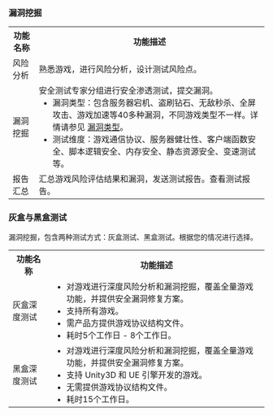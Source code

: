 ### 漏洞挖掘
<table>
<tr>
<th>功能名称</th>
<th>功能描述</th>
</tr>
<tr>
<td >风险分析</td>
<td>熟悉游戏，进行风险分析，设计测试风险点。</td>
</tr>
<tr>
<td>漏洞挖掘</td>
<td>安全测试专家分组进行安全渗透测试，提交漏洞。<ul style="margin:0;list-style-type:disc;"><li>漏洞类型：包含服务器宕机、盗刷钻石、无敌秒杀、全屏攻击、游戏加速等40多种漏洞，不同游戏类型不一样。详情请参见 <a href = "https://cloud.tencent.com/document/product/574/8810">漏洞类型</a>。</li><li>测试维度：游戏通信协议、服务器健壮性、客户端函数安全、脚本逻辑安全、内存安全、静态资源安全、变速测试等。</li></ul></td>
</tr>
<tr>
<td>报告汇总</td>
<td>汇总游戏风险评估结果和漏洞，发送测试报告。查看测试报告。</td>
</tr>
</table>


### 灰盒与黑盒测试
漏洞挖掘，包含两种测试方式：灰盒测试、黑盒测试。根据您的情况进行选择。
<table>
<tr>
<th>功能名称</th>
<th>功能描述</th>
</tr>
<tr>
<td>灰盒深度测试</td>
<td><ul style="margin:0;list-style-type:disc;"><li>对游戏进行深度风险分析和漏洞挖掘，覆盖全量游戏功能，并提供安全漏洞修复方案。</li><li>支持所有游戏。</li><li>需产品方提供游戏协议结构文件。</li><li>耗时5个工作日 - 8个工作日。</li></ul></td>
</tr>
<tr>
<td>黑盒深度测试</td>
<td><ul style="margin:0;list-style-type:disc;"><li>对游戏进行深度风险分析和漏洞挖掘，覆盖全量游戏功能，并提供安全漏洞修复方案。</li><li>支持 Unity3D 和 UE 引擎开发的游戏。</li><li>无需提供游戏协议结构文件。</li><li>耗时15个工作日。</li></ul></td>
</tr>
</table>
